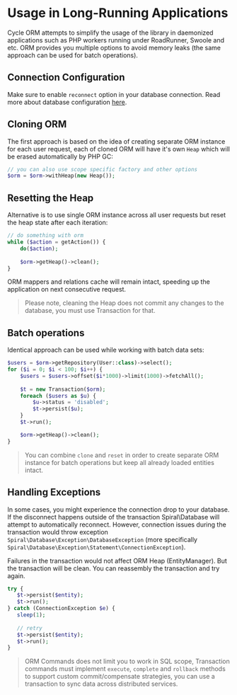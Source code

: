 # Usage in Long-Running Applications
Cycle ORM attempts to simplify the usage of the library in daemonized applications such as PHP workers running under RoadRunner, Swoole and etc.
ORM provides you multiple options to avoid memory leaks (the same approach can be used for batch operations).

## Connection Configuration
Make sure to enable `reconnect` option in your database connection. Read more about database configuration [here](/basic/connect.md).

## Cloning ORM
The first approach is based on the idea of creating separate ORM instance for each user request, each of cloned ORM will have it's own
`Heap` which will be erased automatically by PHP GC:

```php
// you can also use scope specific factory and other options
$orm = $orm->withHeap(new Heap());
```

## Resetting the Heap
Alternative is to use single ORM instance across all user requests but reset the heap state after each iteration:

```php
// do something with orm
while ($action = getAction()) {
    do($action);
    
    $orm->getHeap()->clean();
}
```

ORM mappers and relations cache will remain intact, speeding up the application on next consecutive request.

> Please note, cleaning the Heap does not commit any changes to the database, you must use Transaction for that.

## Batch operations
Identical approach can be used while working with batch data sets:

```php
$users = $orm->getRepository(User::class)->select();
for ($i = 0; $i < 100; $i++) {
    $users = $users->offset($i*1000)->limit(1000)->fetchAll();
  
    $t = new Transaction($orm);
    foreach ($users as $u) {
        $u->status = 'disabled';
        $t->persist($u);
    }
    $t->run();

    $orm->getHeap()->clean();
}
```

> You can combine `clone` and `reset` in order to create separate ORM instance for batch operations but keep all already loaded entities intact.

## Handling Exceptions
In some cases, you might experience the connection drop to your database. If the disconnect happens outside of the transaction Spiral\Database will attempt to automatically reconnect. However, connection issues during the transaction would throw exception `Spiral\Database\Exception\DatabaseException` (more specifically `Spiral\Database\Exception\Statement\ConnectionException`).

Failures in the transaction would not affect ORM Heap (EntityManager). But the transaction will be clean. You can reassembly the transaction and try again.


```php
try {
   $t->persist($entity);
   $t->run();
} catch (ConnectionException $e) {
   sleep(1);
   
   // retry
   $t->persist($entity);
   $t->run();
}
```

> ORM Commands does not limit you to work in SQL scope, Transaction commands must implement `execute`, `complete` and `rollback` methods
to support custom commit/compensate strategies, you can use a transaction to sync data across distributed services.

